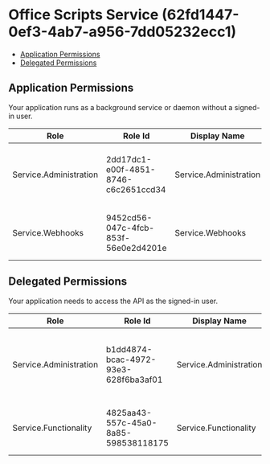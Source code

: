 # Office Scripts Service (62fd1447-0ef3-4ab7-a956-7dd05232ecc1)
- [Application Permissions](#application-permissions)
- [Delegated Permissions](#delegated-permissions)

## Application Permissions
Your application runs as a background service or daemon without a signed-in user.

| Role | Role Id | Display Name | Description |
|---|---|---|---|
| Service.Administration | 2dd17dc1-e00f-4851-8746-c6c2651ccd34 | Service.Administration | Allows user to perform administration tasks for Office Scripts. |
| Service.Webhooks | 9452cd56-047c-4fcb-853f-56e0e2d4201e | Service.Webhooks | Allows webhooks requests to Office Scripts service. |

## Delegated Permissions
Your application needs to access the API as the signed-in user. 

| Role | Role Id | Display Name | Description |
|---|---|---|---|
| Service.Administration | b1dd4874-bcac-4972-93e3-628f6ba3af01 | Service.Administration | Allows admin users to perform administrative tasks for Office Scripts. |
| Service.Functionality | 4825aa43-557c-45a0-8a85-598538118175 | Service.Functionality | Allows users to perform regular tasks for Office Scripts. |

